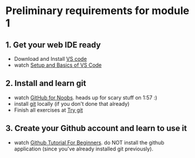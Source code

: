# Preliminary requirements for module 1

## 1. Get your web IDE ready
  - Download and Install [VS code](https://code.visualstudio.com/download)
  - watch [Setup and Basics of VS Code](https://code.visualstudio.com/docs/introvideos/basics)

## 2. Install and learn git 
  - watch [GitHub for Noobs](https://www.youtube.com/watch?v=_ALeswWzpBo). heads up for scary stuff on 1:57 :)
  - install [git](https://git-scm.com/downloads) locally (if you don't done that already)
  - Finish all exercises at [Try git](https://try.github.io)
    
## 3. Create your Github account and learn to use it
  - watch  [Github Tutorial For Beginners](https://www.youtube.com/watch?v=0fKg7e37bQE). 
  do NOT install the github application (since you've already installed git previously).
  
